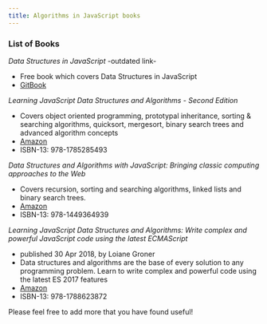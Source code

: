 ```yaml
---
title: Algorithms in JavaScript books
---
```


### List of Books

*Data Structures in JavaScript* -outdated link-
- Free book which covers Data Structures in JavaScript
- [GitBook](https://www.gitbook.com/book/pmary/data-structure-in-javascript/details)

*Learning JavaScript Data Structures and Algorithms - Second Edition*
- Covers object oriented programming, prototypal inheritance, sorting & searching algorithms, quicksort, mergesort, binary search trees and advanced algorithm concepts
- [Amazon](https://www.amazon.com/Learning-JavaScript-Data-Structures-Algorithms/dp/1785285491)
- ISBN-13: 978-1785285493

*Data Structures and Algorithms with JavaScript: Bringing classic computing approaches to the Web*
- Covers recursion, sorting and searching algorithms, linked lists and binary search trees.
- [Amazon](https://www.amazon.com/Data-Structures-Algorithms-JavaScript-approaches/dp/1449364934)
- ISBN-13: 978-1449364939

*Learning JavaScript Data Structures and Algorithms: Write complex and powerful JavaScript code using the latest ECMAScript*
- published 30 Apr 2018, by Loiane Groner
- Data structures and algorithms are the base of every solution to any programming problem. Learn to write complex and powerful code using the latest ES 2017 features
- [Amazon](https://www.amazon.com/Learning-JavaScript-Data-Structures-Algorithms-ebook/dp/B077NB5H6Y?keywords=Learning+JavaScript+Data+Structures+and+Algorithms%3A+Write+complex+and+powerful+JavaScript+code+using+the+latest+ECMAScript&qid=1540713326&sr=8-1-fkmrnull&ref=sr_1_fkmrnull_1)
- ISBN-13: 978-1788623872
 
Please feel free to add more that you have found useful!
